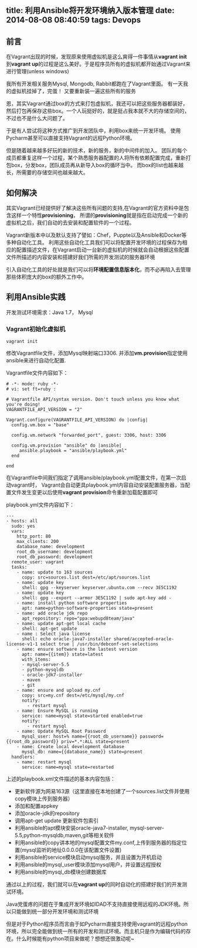 title: 利用Ansible将开发环境纳入版本管理
date: 2014-08-08 08:40:59
tags: Devops
---

## 前言

在Vagrant出现的时候，发现原来使用虚拟机是这么爽得一件事情从**vagrant init**到**vagrant up**的过程是这么美好。于是程序员所有的虚拟机都开始通过Vagrant来进行管理(unless windows)

我所有开发相关服务Mysql, Mongodb, Rabbit都跑在了Vagrant里面。 有一天我的虚拟机挂掉了，完蛋！ 又要重新装一遍这些所有的服务

恩，其实Vagrant通过box的方式来打包虚拟机，我还可以把这些服务器都装好，然后打包再保存这些box。一个人玩挺好的，就是挺占我本就不大的存储空间的，不过也不是什么大问题了。

于是有人尝试将这种方式推广到开发团队中，利用box来统一开发环境。 使用Pycharm甚至可以直接支持Vagrant的远程Python环境。

但是随着越来越多好玩的新的技术，新的服务，新的中间件的加入。 团队的每个成员都重复这样一个过程，某个熟悉服务器配置的人将所有依赖配置完成，重新打包box，分发box，团队成员再从新导入box的循环当中。 而box的list也越来越长，所需要的存储空间也越来越大。

## 如何解决

其实Vagrant已经提供好了解决这些所有问题的支持,在Vagrant的官方资料中是包含这样一个特性**provisioning**， 所谓的**provisioning**就是指在启动完成一个新的虚拟机之后，我们自动的去安装和配置软件的一个过程。

Vagrant新版本中以及默认支持了譬如：Chef，Puppte以及Ansible和Docker等多种自动化工具。 利用这些自动化工具我们可以将配置开发环境的过程保存为相应的配置描述文件，在Vagrant启动一台新的虚拟机的时候就会自动根据这些配置文件所描述的内容安装和搭建好我们所需的开发测试的服务器环境

引入自动化工具的好处就是我们可以将**环境配置信息版本化**，而不必再陷入去管理那些体积庞大的box的额外工作中。

## 利用Ansible实践

开发测试环境需求：Java 1.7， Mysql

### Vagrant初始化虚拟机

```
vagrant init
```

修改Vagrantfile文件，添加Mysql映射端口3306. 并添加**vm.provision**指定使用ansible来进行自动化配置.

Vagrantfile文件内容如下：

```
# -*- mode: ruby -*-
# vi: set ft=ruby :

# Vagrantfile API/syntax version. Don't touch unless you know what you're doing!
VAGRANTFILE_API_VERSION = "2"

Vagrant.configure(VAGRANTFILE_API_VERSION) do |config|
  config.vm.box = "base"

  config.vm.network "forwarded_port", guest: 3306, host: 3306

  config.vm.provision "ansible" do |ansible|
     ansible.playbook = "ansible/playbook.yml"
  end

end
```

在Vagrantfile中间我们指定了调用ansible/playbook.yml配置文件，在第一次启动vagrant时，
Vagrant会自动更具playbook.yml内容自动安装配置服务器，当配置文件发生变更以后使用**vagrant provision**命令重新加载配置即可

playbook.yml文件内容如下：

```
---
- hosts: all
  sudo: yes
  vars:
    http_port: 80
    max_clients: 200
    database_name: development
    root_db_username: development
    root_db_password: development
  remote_user: vagrant
  tasks:
    - name: update to 163 sources
      copy: src=sources.list dest=/etc/apt/sources.list
    - name: update key
      shell: gpg --keyserver keyserver.ubuntu.com --recv 3E5C1192
    - name: update key
      shell: gpg --export --armor 3E5C1192 | sudo apt-key add -
    - name: install python software properties
      apt: name=python-software-properties state=present
    - name: add oracle jdk repo
      apt_repository: repo="ppa:webupd8team/java"
    - name: update apt-get local cache
      shell: apt-get update
    - name : Select java license
      shell: echo oracle-java7-installer shared/accepted-oracle-license-v1-1 select true | /usr/bin/debconf-set-selections
    - name: ensure software is the lastest version
      apt: name={{item}} state=latest
      with_items:
      - mysql-server-5.5
      - python-mysqldb
      - oracle-jdk7-installer
      - maven
      - git
    - name: ensure and upload my.cnf
      copy: src=my.cnf dest=/etc/mysql/my.cnf
      notify:
        - restart mysql
    - name: Ensure MySQL is running
      service: name=mysql state=started enabled=true
      notify:
        - restart mysql
    - name: Update MySQL Root Password
      mysql_user: host=% name={{root_db_username}} password={{root_db_password}} priv=*.*:ALL state=present
    - name: Create local development database
      mysql_db: name={{database_name}} state=present
  handlers:
    - name: restart mysql
      service: name=mysql state=restarted
```

上述的playbook.xml文件描述的基本内容包括：

* 更新软件源为网易163源（这里直接在本地创建了一个sources.list文件并使用copy模块上传到服务器）
* 添加和配置appkey
* 添加oracle-jdk的repository
* 调用apt-get update 更新软件包索引
* 利用ansible的apt模块安装oracle-java7-installer, mysql-server-5.5,python-mysqldb,maven,git等相关软件
* 利用ansible的copy讲本地的mysql配置文件my.conf,上传到服务器的指定位置(mysql监听的地址0.0.0.0在该配置文件设置)
* 利用ansible的service模块启动mysql服务，并且设置为开机启动
* 利用ansible的mysql_user模块添加mysql用户，并设置远程授权
* 利用ansible的mysql_db模块创建数据库

通过以上的过程，我们就可以在**vagrant up**的同时自动化的搭建好我们的开发测试环境。

Java党蛋疼的问题在于集成开发环境如IDAD不支持直接使用远程的JDK环境。所以只能做到统一部分开发环境和测试环境

但是对于Python程序员而言由于如Pycharm直接支持使用vagrant的远程python环境，所以完全能做到统一所有的开发和测试环境。而主机只是作为编辑代码的存在。什么时候能有python项目来做呢？想想还很激动呢~
